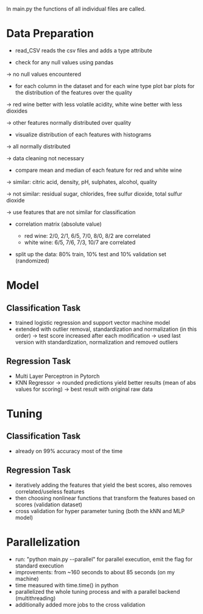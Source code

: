 In main.py the functions of all individual files are called.

#  Data Preparation
- read_CSV reads the csv files and adds a type attribute

- check for any null values using pandas 

-> no null values encountered

- for each column in the dataset and for each wine type plot bar plots for the distribution of the features over the quality

-> red wine better with less volatile acidity, white wine better with less dioxides

-> other features normally distributed over quality

- visualize distribution of each features with histograms

-> all normally distributed

-> data cleaning not necessary

- compare mean and median of each feature for red and white wine

-> similar: citric acid, density, pH, sulphates, alcohol, quality

-> not similar: residual sugar, chlorides, free sulfur dioxide, total sulfur dioxide

-> use features that are not similar for classification

- correlation matrix (absolute value)
    - red wine: 2/0, 2/1, 6/5, 7/0, 8/0, 8/2 are correlated
    - white wine: 6/5, 7/6, 7/3, 10/7 are correlated

- split up the data: 80% train, 10% test and 10% validation set (randomized)

# Model
## Classification Task
- trained logistic regression and support vector machine model
- extended with outlier removal, standardization and normalization (in this order)
-> test score increased after each modification
-> used last version with standardization, normalization and removed outliers

## Regression Task
- Multi Layer Perceptron in Pytorch
- KNN Regressor 
-> rounded predictions yield better results (mean of abs values for scoring)
-> best result with original raw data


# Tuning
## Classification Task
- already on 99% accuracy most of the time

## Regression Task
- iteratively adding the features that yield the best scores, also removes correlated/useless features
- then choosing nonlinear functions that transform the features based on scores (validation dataset)
- cross validation for hyper parameter tuning (both the kNN and MLP model)


# Parallelization
- run: "python main.py --parallel" for parallel execution, emit the flag for standard execution
- improvements: from ~160 seconds to about 85 seconds (on my machine)
- time measured with time.time() in python
- parallelized the whole tuning process and with a parallel backend (multithreading)
- additionally added more jobs to the cross validation
